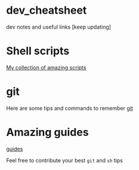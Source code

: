 # dev_cheatsheet

dev notes and useful links [keep updating]

# Shell scripts
[My collection of amazing scripts](sh.md)

# git
Here are some tips and commands to remember
[git](git.md)

# Amazing guides
[guides](guides-articles-posts/random_guides.md)

Feel free to contribute your best `git` and `sh` tips
